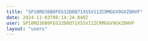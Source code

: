```yaml
---
title: "SP10RD36B0FEG32D0Q71XSSV11ZCRMGGV9GXZ8HVF"
date: 2024-11-03T08:14:24.840Z
user: SP10RD36B0FEG32D0Q71XSSV11ZCRMGGV9GXZ8HVF
layout: "users"
---
```

    
